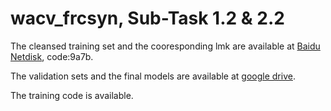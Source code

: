 # wacv_frcsyn, Sub-Task 1.2 & 2.2

The cleansed training set and the cooresponding lmk are available at [Baidu Netdisk](https://pan.baidu.com/s/1ABGkdk3wrjLFPNHz44fJtw), code:9a7b.

The validation sets and the final models are available at [google drive](https://drive.google.com/file/d/1ihXk7Y76xQEu0c18F3XObWMkizu7CgDh/view?usp=sharing).

The training code is available.
